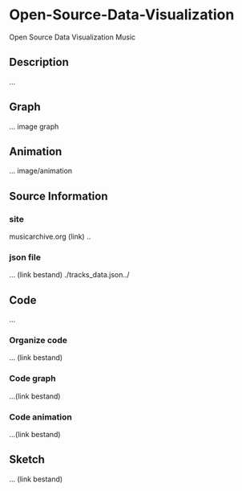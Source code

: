 # Open-Source-Data-Visualization
Open Source Data Visualization Music

## Description
...

## Graph
... image graph

## Animation
... image/animation 

## Source Information
### site 
musicarchive.org (link) 
..

### json file 
... (link bestand) 
./tracks_data.json../

## Code
...
### Organize code
... (link bestand) 
### Code graph 
...(link bestand) 
### Code animation 
...(link bestand) 

## Sketch 
...
(link bestand) 
